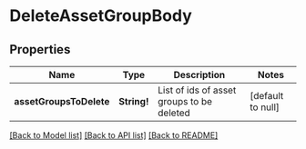 # DeleteAssetGroupBody

## Properties
Name | Type | Description | Notes
------------ | ------------- | ------------- | -------------
**assetGroupsToDelete** | **String!** | List of ids of asset groups to be deleted | [default to null]

[[Back to Model list]](../README.md#documentation-for-models) [[Back to API list]](../README.md#documentation-for-api-endpoints) [[Back to README]](../README.md)


